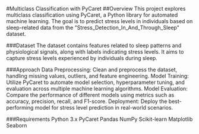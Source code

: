 #Multiclass Classification with PyCaret
##Overview
This project explores multiclass classification using PyCaret, a Python library for automated machine learning. The goal is to predict stress levels in individuals based on sleep-related data from the "Stress_Detection_In_And_Through_Sleep" dataset.

###Dataset
The dataset contains features related to sleep patterns and physiological signals, along with labels indicating stress levels. It aims to capture stress levels experienced by individuals during sleep.

###Approach
Data Preprocessing: Clean and preprocess the dataset, handling missing values, outliers, and feature engineering.
Model Training: Utilize PyCaret to automate model selection, hyperparameter tuning, and evaluation across multiple machine learning algorithms.
Model Evaluation: Compare the performance of different models using metrics such as accuracy, precision, recall, and F1-score.
Deployment: Deploy the best-performing model for stress level prediction in real-world scenarios.

###Requirements
Python 3.x
PyCaret
Pandas
NumPy
Scikit-learn
Matplotlib
Seaborn
